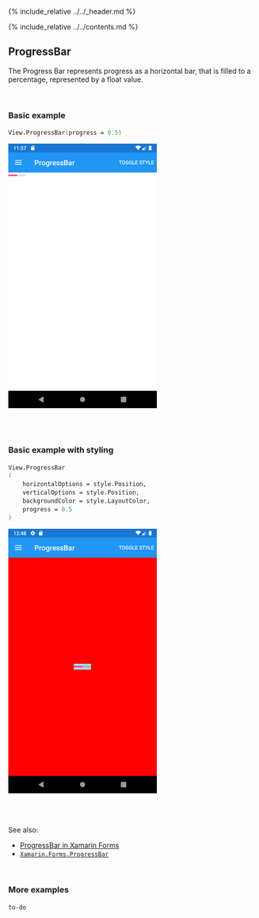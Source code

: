 {% include_relative ../../_header.md %}

{% include_relative ../../contents.md %}

ProgressBar
--------

The Progress Bar represents progress as a horizontal bar, that is filled to a percentage, represented by a float value. 

<br /> 

### Basic example


```fsharp 
View.ProgressBar(progress = 0.5)
```

<img src="../../images/views/ProgressBar-adr-basic.png" width="300">

<br /> <br /> 

### Basic example with styling

```fsharp 
View.ProgressBar
(
    horizontalOptions = style.Position,
    verticalOptions = style.Position,
    backgroundColor = style.LayoutColor,
    progress = 0.5
)
```


<img src="../../images/views/ProgressBar-adr-styled.png" width="300">

<br /> <br /> 

See also:

* [ProgressBar in Xamarin Forms](https://docs.microsoft.com/en-us/xamarin/xamarin-forms/user-interface/ProgressBar)
* [`Xamarin.Forms.ProgressBar`](https://docs.microsoft.com/en-us/dotnet/api/Xamarin.Forms.ProgressBar)

<br /> 

### More examples

`to-do`
